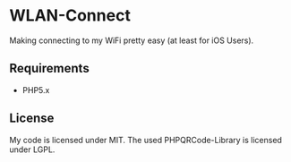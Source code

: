 # WLAN-Connect
Making connecting to my WiFi pretty easy (at least for iOS Users).

## Requirements
- PHP5.x

## License
My code is licensed under MIT.
The used PHPQRCode-Library is licensed under LGPL.
